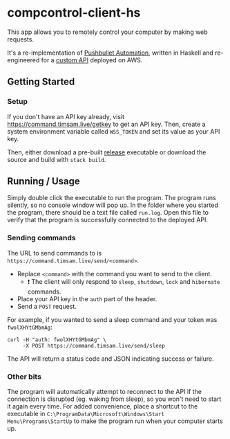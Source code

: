 # compcontrol-client-hs

This app allows you to remotely control your computer by making web requests.

It's a re-implementation of [Pushbullet Automation](https://github.com/timTam97/pushbullet-automation), written in Haskell and re-engineered for a [custom API](https://github.com/timTam97/compcontrol-api) deployed on AWS. 

## Getting Started

### Setup

If you don't have an API key already, visit https://command.timsam.live/getkey to get an API key. Then, create a system environment variable called `WSS_TOKEN` and set its value as your API key.

Then, either download a pre-built [release](https://github.com/timTam97/compcontrol-client-hs/releases) executable or download the source and build with `stack build`.

## Running / Usage
Simply double click the executable to run the program. The program runs silently, so no console window will pop up. In the folder where you started the program, there should be a text file called `run.log`. Open this file to verify that the program is successfully connected to the deployed API.

### Sending commands
The URL to send commands to is `https://command.timsam.live/send/<command>`.
- Replace `<command>` with the command you want to send to the client.
  - ❗ The client will only respond to `sleep`, `shutdown`, `lock` and `hibernate` commands.
- Place your API key in the `auth` part of the header.
- Send a `POST` request.

For example, if you wanted to send a sleep command and your token was `fwolXHYtGMbmAg`:
```
curl -H "auth: fwolXHYtGMbmAg" \
     -X POST https://command.timsam.live/send/sleep
```
The API will return a status code and JSON indicating success or failure.

### Other bits

The program will automatically attempt to reconnect to the API if the connection is disrupted (eg. waking from sleep), so you won't need to start it again every time. For added convenience, place a shortcut to the executable in `C:\ProgramData\Microsoft\Windows\Start Menu\Programs\StartUp` to make the program run when your computer starts up.
